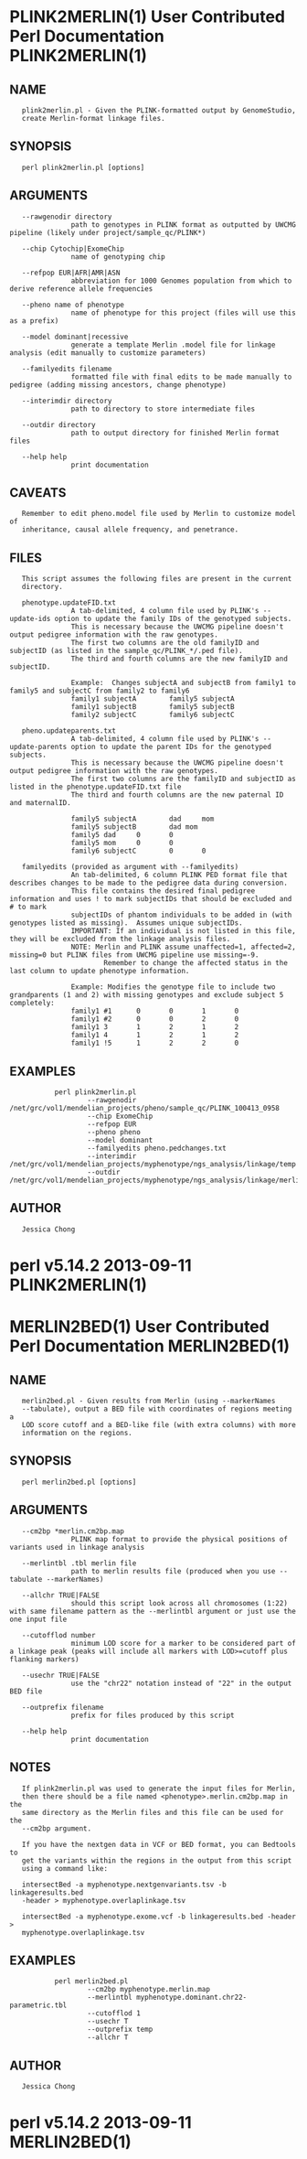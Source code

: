 # PLINK2MERLIN(1)       User Contributed Perl Documentation      PLINK2MERLIN(1)



## NAME
       plink2merlin.pl - Given the PLINK-formatted output by GenomeStudio,
       create Merlin-format linkage files.

## SYNOPSIS
       perl plink2merlin.pl [options]

## ARGUMENTS
       --rawgenodir directory
                   path to genotypes in PLINK format as outputted by UWCMG pipeline (likely under project/sample_qc/PLINK*)

       --chip Cytochip|ExomeChip
                   name of genotyping chip

       --refpop EUR|AFR|AMR|ASN
                   abbreviation for 1000 Genomes population from which to derive reference allele frequencies

       --pheno name of phenotype
                   name of phenotype for this project (files will use this as a prefix)

       --model dominant|recessive
                   generate a template Merlin .model file for linkage analysis (edit manually to customize parameters)

       --familyedits filename
                   formatted file with final edits to be made manually to pedigree (adding missing ancestors, change phenotype)

       --interimdir directory
                   path to directory to store intermediate files

       --outdir directory
                   path to output directory for finished Merlin format files

       --help help
                   print documentation

## CAVEATS
       Remember to edit pheno.model file used by Merlin to customize model of
       inheritance, causal allele frequency, and penetrance.

## FILES
       This script assumes the following files are present in the current
       directory.

       phenotype.updateFID.txt
                   A tab-delimited, 4 column file used by PLINK's --update-ids option to update the family IDs of the genotyped subjects.
                   This is necessary because the UWCMG pipeline doesn't output pedigree information with the raw genotypes.
                   The first two columns are the old familyID and subjectID (as listed in the sample_qc/PLINK_*/.ped file).
                   The third and fourth columns are the new familyID and subjectID.

                   Example:  Changes subjectA and subjectB from family1 to family5 and subjectC from family2 to family6
                   family1 subjectA        family5 subjectA
                   family1 subjectB        family5 subjectB
                   family2 subjectC        family6 subjectC

       pheno.updateparents.txt
                   A tab-delimited, 4 column file used by PLINK's --update-parents option to update the parent IDs for the genotyped subjects.
                   This is necessary because the UWCMG pipeline doesn't output pedigree information with the raw genotypes.
                   The first two columns are the familyID and subjectID as listed in the phenotype.updateFID.txt file
                   The third and fourth columns are the new paternal ID and maternalID.

                   family5 subjectA        dad     mom
                   family5 subjectB        dad mom
                   family5 dad     0       0
                   family5 mom     0       0
                   family6 subjectC        0       0

       familyedits (provided as argument with --familyedits)
                   An tab-delimited, 6 column PLINK PED format file that describes changes to be made to the pedigree data during conversion.
                   This file contains the desired final pedigree information and uses ! to mark subjectIDs that should be excluded and # to mark
                   subjectIDs of phantom individuals to be added in (with genotypes listed as missing).  Assumes unique subjectIDs.
                   IMPORTANT: If an individual is not listed in this file, they will be excluded from the linkage analysis files.
                   NOTE: Merlin and PLINK assume unaffected=1, affected=2, missing=0 but PLINK files from UWCMG pipeline use missing=-9.
                           Remember to change the affected status in the last column to update phenotype information.

                   Example: Modifies the genotype file to include two grandparents (1 and 2) with missing genotypes and exclude subject 5 completely:
                   family1 #1      0       0       1       0
                   family1 #2      0       0       2       0
                   family1 3       1       2       1       2
                   family1 4       1       2       1       2
                   family1 !5      1       2       2       0

## EXAMPLES
               perl plink2merlin.pl
                       --rawgenodir /net/grc/vol1/mendelian_projects/pheno/sample_qc/PLINK_100413_0958
                       --chip ExomeChip
                       --refpop EUR
                       --pheno pheno
                       --model dominant
                       --familyedits pheno.pedchanges.txt
                       --interimdir /net/grc/vol1/mendelian_projects/myphenotype/ngs_analysis/linkage/temp
                       --outdir /net/grc/vol1/mendelian_projects/myphenotype/ngs_analysis/linkage/merlin

## AUTHOR
       Jessica Chong 



# perl v5.14.2                      2013-09-11                   PLINK2MERLIN(1)









# MERLIN2BED(1)         User Contributed Perl Documentation        MERLIN2BED(1)



## NAME
       merlin2bed.pl - Given results from Merlin (using --markerNames
       --tabulate), output a BED file with coordinates of regions meeting a
       LOD score cutoff and a BED-like file (with extra columns) with more
       information on the regions.

## SYNOPSIS
       perl merlin2bed.pl [options]

## ARGUMENTS
       --cm2bp *merlin.cm2bp.map
                   PLINK map format to provide the physical positions of variants used in linkage analysis

       --merlintbl .tbl merlin file
                   path to merlin results file (produced when you use --tabulate --markerNames)

       --allchr TRUE|FALSE
                   should this script look across all chromosomes (1:22) with same filename pattern as the --merlintbl argument or just use the one input file

       --cutofflod number
                   minimum LOD score for a marker to be considered part of a linkage peak (peaks will include all markers with LOD>=cutoff plus flanking markers)

       --usechr TRUE|FALSE
                   use the "chr22" notation instead of "22" in the output BED file

       --outprefix filename
                   prefix for files produced by this script

       --help help
                   print documentation

## NOTES
       If plink2merlin.pl was used to generate the input files for Merlin,
       then there should be a file named <phenotype>.merlin.cm2bp.map in the
       same directory as the Merlin files and this file can be used for the
       --cm2bp argument.

       If you have the nextgen data in VCF or BED format, you can Bedtools to
       get the variants within the regions in the output from this script
       using a command like:

       intersectBed -a myphenotype.nextgenvariants.tsv -b linkageresults.bed
       -header > myphenotype.overlaplinkage.tsv

       intersectBed -a myphenotype.exome.vcf -b linkageresults.bed -header >
       myphenotype.overlaplinkage.tsv

## EXAMPLES
               perl merlin2bed.pl
                       --cm2bp myphenotype.merlin.map
                       --merlintbl myphenotype.dominant.chr22-parametric.tbl
                       --cutofflod 1
                       --usechr T
                       --outprefix temp
                       --allchr T

## AUTHOR
       Jessica Chong 


# perl v5.14.2                      2013-09-11                     MERLIN2BED(1)

